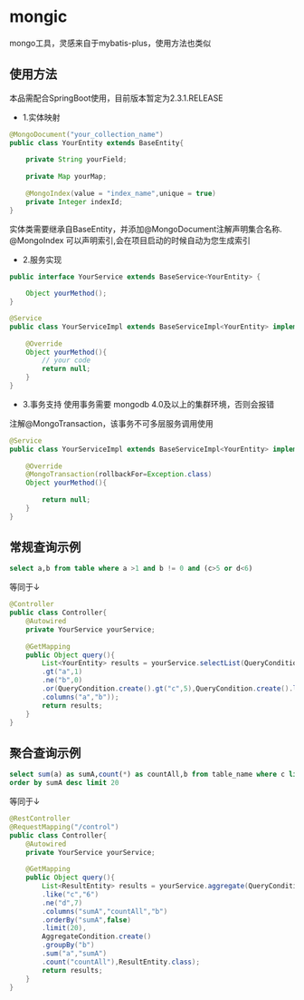 # mongic

mongo工具，灵感来自于mybatis-plus，使用方法也类似

## 使用方法
本品需配合SpringBoot使用，目前版本暂定为2.3.1.RELEASE

- 1.实体映射
```java
@MongoDocument("your_collection_name")
public class YourEntity extends BaseEntity{
    
    private String yourField;
    
    private Map yourMap;
    
    @MongoIndex(value = "index_name",unique = true)
    private Integer indexId;
}
```
实体类需要继承自BaseEntity，并添加@MongoDocument注解声明集合名称.
@MongoIndex 可以声明索引,会在项目启动的时候自动为您生成索引

- 2.服务实现
```java
public interface YourService extends BaseService<YourEntity> {
    
    Object yourMethod();
}

```
```java
@Service
public class YourServiceImpl extends BaseServiceImpl<YourEntity> implements YourService{
    
    @Override
    Object yourMethod(){
        // your code
        return null;
    }
}

```
- 3.事务支持
使用事务需要 mongodb 4.0及以上的集群环境，否则会报错

注解@MongoTransaction，该事务不可多层服务调用使用
```java
@Service
public class YourServiceImpl extends BaseServiceImpl<YourEntity> implements YourService{
    
    @Override
    @MongoTransaction(rollbackFor=Exception.class)
    Object yourMethod(){
        
        return null;
    }
}

```
## 常规查询示例
```sql
select a,b from table where a >1 and b != 0 and (c>5 or d<6)
```
等同于↓
```java
@Controller
public class Controller{
    @Autowired
    private YourService yourService;
    
    @GetMapping
    public Object query(){
        List<YourEntity> results = yourService.selectList(QueryCondition.create()
        .gt("a",1)
        .ne("b",0)
        .or(QueryCondition.create().gt("c",5),QueryCondition.create().lt("d",6))
        .columns("a","b"));
        return results;
    }
}
```

## 聚合查询示例
```sql
select sum(a) as sumA,count(*) as countAll,b from table_name where c like '%6%' and d != 7 group by b 
order by sumA desc limit 20

```
等同于↓
```java
@RestController
@RequestMapping("/control")
public class Controller{
    @Autowired
    private YourService yourService;
    
    @GetMapping
    public Object query(){
        List<ResultEntity> results = yourService.aggregate(QueryCondition.create()
        .like("c","6")
        .ne("d",7)
        .columns("sumA","countAll","b")
        .orderBy("sumA",false)
        .limit(20), 
        AggregateCondition.create()
        .groupBy("b")
        .sum("a","sumA")
        .count("countAll"),ResultEntity.class);
        return results;
    }
}
```

